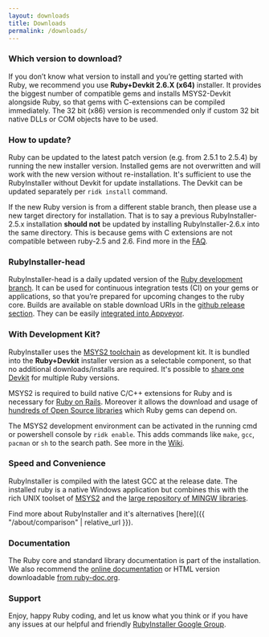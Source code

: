 ```yaml
---
layout: downloads
title: Downloads
permalink: /downloads/
---
```

### Which version to download?

If you don’t know what version to install and you’re getting started with Ruby, we recommend you use <b>Ruby+Devkit 2.6.X (x64)</b> installer.
It provides the biggest number of compatible gems and installs MSYS2-Devkit alongside Ruby, so that gems with C-extensions can be compiled immediately.
The 32 bit (x86) version is recommended only if custom 32 bit native DLLs or COM objects have to be used.


### How to update?

Ruby can be updated to the latest patch version (e.g. from 2.5.1 to 2.5.4) by running the new installer version.
Installed gems are not overwritten and will work with the new version without re-installation.
It's sufficient to use the RubyInstaller without Devkit for update installations.
The Devkit can be updated separately per `ridk install` command.

If the new Ruby version is from a different stable branch, then please use a new target directory for installation.
That is to say a previous RubyInstaller-2.5.x installation <b>should not</b> be updated by installing RubyInstaller-2.6.x into the same directory.
This is because gems with C extensions are not compatible between ruby-2.5 and 2.6.
Find more in the [FAQ](https://github.com/oneclick/rubyinstaller2/wiki/FAQ#user-content-update-install).


### RubyInstaller-head

RubyInstaller-head is a daily updated version of the [Ruby development branch](https://github.com/ruby/ruby/).
It can be used for continuous integration tests (CI) on your gems or applications, so that you’re prepared for upcoming changes to the ruby core.
Builds are available on stable download URIs in the [github release section](https://github.com/oneclick/rubyinstaller2/releases/tag/rubyinstaller-head).
They can be easily [integrated into Appveyor](https://github.com/oneclick/rubyinstaller2/wiki/For-gem-developers#user-content-appveyor).


### With Development Kit?

RubyInstaller uses the [MSYS2 toolchain](http://www.msys2.org) as development kit.
It is bundled into the <b>Ruby+Devkit</b> installer version as a selectable component, so that no additional downloads/installs are required.
It's possible to [share one Devkit](https://github.com/oneclick/rubyinstaller2/wiki/FAQ#user-content-shared-devkit) for multiple Ruby versions.

MSYS2 is required to build native C/C++ extensions for Ruby and is necessary for [Ruby on Rails](http://rubyonrails.org/).
Moreover it allows the download and usage of [hundreds of Open Source libraries](https://github.com/Alexpux/MINGW-packages) which Ruby gems can depend on.

The MSYS2 development environment can be activated in the running cmd or powershell console by `ridk enable`.
This adds commands like `make`, `gcc`, `pacman` or `sh` to the search path.
See more in the [Wiki](https://github.com/oneclick/rubyinstaller2/wiki/The-ridk-tool).


### Speed and Convenience

RubyInstaller is compiled with the latest GCC at the release date.
The installed ruby is a native Windows application but combines this with the rich UNIX toolset of [MSYS2](http://www.msys2.org) and the [large repository of MINGW libraries](https://github.com/Alexpux/MINGW-packages).

Find more about RubyInstaller and it's alternatives [here]({{ "/about/comparison" | relative_url }}).

### Documentation

The Ruby core and standard library documentation is part of the installation.
We also recommend the [online documentation](https://ruby-doc.org/) or HTML version downloadable [from ruby-doc.org](https://ruby-doc.org/downloads/).

### Support

Enjoy, happy Ruby coding, and let us know what you think or if you have any issues at our helpful and friendly
[RubyInstaller Google Group](http://groups.google.com/group/rubyinstaller).
